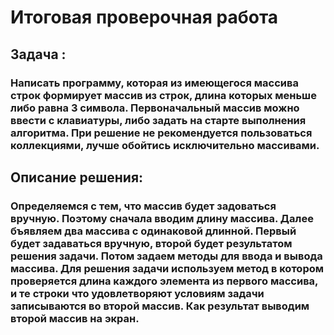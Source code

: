 # Итоговая проверочная работа
## Задача : 
### Написать программу, которая из имеющегося массива строк формирует массив из строк, длина которых меньше либо равна 3 символа. Первоначальный массив можно ввести с клавиатуры, либо задать на старте выполнения алгоритма. При решение не рекомендуется пользоваться коллекциями, лучше обойтись исключительно массивами.

## Описание решения:
### Определяемся с тем, что массив будет задоваться вручную. Поэтому сначала вводим длину массива. Далее бъявляем два массива с одинаковой длинной. Первый будет задаваться вручную, второй будет результатом решения задачи. Потом задаем методы для ввода и вывода массива. Для решения задачи используем метод в котором проверяется длина каждого элемента из первого массива, и те строки что удовлетворяют условиям задачи записываются во второй массив. Как результат выводим второй массив на экран.
